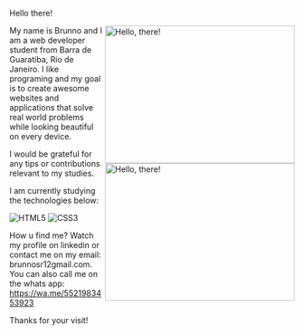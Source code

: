 
Hello there!

<a href="#">
    <img src="https://media1.tenor.com/images/a7bd6b94430c1e66148d580209e377c5/tenor.gif?itemid=5043108" title="hello" width="335" height="243" align="right" alt="Hello, there!">
<img src="https://media1.tenor.com/images/a7bd6b94430c1e66148d580209e377c5/tenor.gif?itemid=5043108" title="hello" width="335" height="243" align="right" alt="Hello, there!">
</a>

My name is Brunno and I am a web developer student from Barra de Guaratiba, Rio de Janeiro. 
I like programing and my goal is to create awesome websites and applications that solve real world problems while looking beautiful on every device.

I would be grateful for any tips or contributions relevant to my studies.

I am currently studying the technologies below:

![HTML5](https://img.shields.io/badge/-HTML5-E34F26?style=flat&labelColor=E34F26&logo=html5&logoColor=ffffff)
![CSS3](https://img.shields.io/badge/-CSS3-1572B6?style=flat&labelColor=1572B6&logo=css3&logoColor=ffffff)



How u find me?
Watch my profile on linkedin or contact me on my email: brunnosr12gmail.com.
You can also call me on the whats app: https://wa.me/5521983453923

Thanks for your visit!
